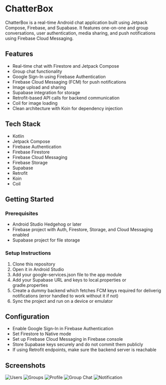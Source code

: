 # ChatterBox

ChatterBox is a real-time Android chat application built using Jetpack Compose, Firebase, and Supabase. It features one-on-one and group conversations, user authentication, media sharing, and push notifications using Firebase Cloud Messaging.

## Features

- Real-time chat with Firestore and Jetpack Compose
- Group chat functionality
- Google Sign-In using Firebase Authentication
- Firebase Cloud Messaging (FCM) for push notifications
- Image upload and sharing
- Supabase integration for storage
- Retrofit-based API calls for backend communication
- Coil for image loading
- Clean architecture with Koin for dependency injection

## Tech Stack

- Kotlin
- Jetpack Compose
- Firebase Authentication
- Firebase Firestore
- Firebase Cloud Messaging
- Firebase Storage
- Supabase
- Retrofit
- Koin
- Coil

## Getting Started

### Prerequisites

- Android Studio Hedgehog or later
- Firebase project with Auth, Firestore, Storage, and Cloud Messaging enabled
- Supabase project for file storage

### Setup Instructions

1. Clone this repository
2. Open it in Android Studio
3. Add your google-services.json file to the app module
4. Add your Supabase URL and keys to local.properties or gradle.properties
5. Create a dummy backend which fetches FCM keys required for deliverig notifications (error handled to work without it if not)
6. Sync the project and run on a device or emulator

## Configuration

- Enable Google Sign-In in Firebase Authentication
- Set Firestore to Native mode
- Set up Firebase Cloud Messaging in Firebase console
- Store Supabase keys securely and do not commit them publicly
- If using Retrofit endpoints, make sure the backend server is reachable

## Screenshots

![Users](screenshots/UserChats.png)
![Groups](screenshots/Groups.png)
![Profile](screenshots/Profile.png)
![Group Chat](screenshots/GroupChat.png)
![Notification](screenshots/Notification.png)
